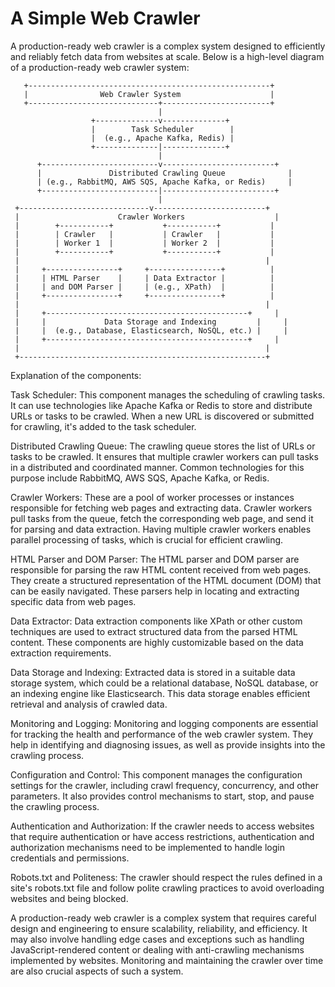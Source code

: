# A Simple Web Crawler

A production-ready web crawler is a complex system designed to efficiently and reliably fetch data from websites at scale. Below is a high-level diagram of a production-ready web crawler system:

       +------------------------------------------------------+
       |                Web Crawler System                    |
       +-----------------------------+------------------------+
                                     |
                      +--------------v--------------+
                      |        Task Scheduler        |
                      |  (e.g., Apache Kafka, Redis) |
                      +--------------|--------------+
                                     |
          +--------------------------v-------------------------+
          |               Distributed Crawling Queue              |
          | (e.g., RabbitMQ, AWS SQS, Apache Kafka, or Redis)     |
          +--------------------------|-------------------------+
                                     |
     +-----------------------------v-------------------------+
     |                      Crawler Workers                    |
     |        +-----------+           +-----------+           |
     |        | Crawler   |           | Crawler   |           |
     |        | Worker 1  |           | Worker 2  |           |
     |        +-----------+           +-----------+           |
     |                                                       |
     |     +----------------+     +----------------+          |
     |     | HTML Parser    |     | Data Extractor |          |
     |     | and DOM Parser |     | (e.g., XPath)  |          |
     |     +----------------+     +----------------+          |
     |                                                       |
     |     +---------------------------------------------+     |
     |     |             Data Storage and Indexing         |     |
     |     |  (e.g., Database, Elasticsearch, NoSQL, etc.) |     |
     |     +---------------------------------------------+     |
     |                                                       |
     +-------------------------------------------------------+

Explanation of the components:

Task Scheduler: This component manages the scheduling of crawling tasks. It can use technologies like Apache Kafka or Redis to store and distribute URLs or tasks to be crawled. When a new URL is discovered or submitted for crawling, it's added to the task scheduler.

Distributed Crawling Queue: The crawling queue stores the list of URLs or tasks to be crawled. It ensures that multiple crawler workers can pull tasks in a distributed and coordinated manner. Common technologies for this purpose include RabbitMQ, AWS SQS, Apache Kafka, or Redis.

Crawler Workers: These are a pool of worker processes or instances responsible for fetching web pages and extracting data. Crawler workers pull tasks from the queue, fetch the corresponding web page, and send it for parsing and data extraction. Having multiple crawler workers enables parallel processing of tasks, which is crucial for efficient crawling.

HTML Parser and DOM Parser: The HTML parser and DOM parser are responsible for parsing the raw HTML content received from web pages. They create a structured representation of the HTML document (DOM) that can be easily navigated. These parsers help in locating and extracting specific data from web pages.

Data Extractor: Data extraction components like XPath or other custom techniques are used to extract structured data from the parsed HTML content. These components are highly customizable based on the data extraction requirements.

Data Storage and Indexing: Extracted data is stored in a suitable data storage system, which could be a relational database, NoSQL database, or an indexing engine like Elasticsearch. This data storage enables efficient retrieval and analysis of crawled data.

Monitoring and Logging: Monitoring and logging components are essential for tracking the health and performance of the web crawler system. They help in identifying and diagnosing issues, as well as provide insights into the crawling process.

Configuration and Control: This component manages the configuration settings for the crawler, including crawl frequency, concurrency, and other parameters. It also provides control mechanisms to start, stop, and pause the crawling process.

Authentication and Authorization: If the crawler needs to access websites that require authentication or have access restrictions, authentication and authorization mechanisms need to be implemented to handle login credentials and permissions.

Robots.txt and Politeness: The crawler should respect the rules defined in a site's robots.txt file and follow polite crawling practices to avoid overloading websites and being blocked.

A production-ready web crawler is a complex system that requires careful design and engineering to ensure scalability, reliability, and efficiency. It may also involve handling edge cases and exceptions such as handling JavaScript-rendered content or dealing with anti-crawling mechanisms implemented by websites. Monitoring and maintaining the crawler over time are also crucial aspects of such a system.
